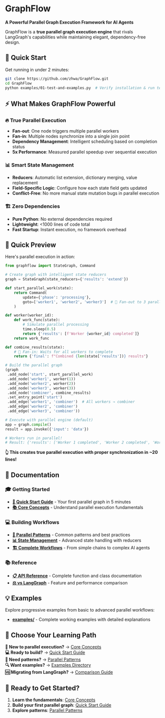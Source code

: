# GraphFlow

**A Powerful Parallel Graph Execution Framework for AI Agents**

GraphFlow is a **true parallel graph execution engine** that rivals LangGraph's capabilities while maintaining elegant, dependency-free design.

## 🚀 Quick Start

Get running in under 2 minutes:

```bash
git clone https://github.com/zhwa/GraphFlow.git
cd GraphFlow
python examples/01-test-and-examples.py  # Verify installation & run tests
```

## ⚡ What Makes GraphFlow Powerful

### 🔥 **True Parallel Execution**
- **Fan-out**: One node triggers multiple parallel workers
- **Fan-in**: Multiple nodes synchronize into a single join point  
- **Dependency Management**: Intelligent scheduling based on completion status
- **5x Performance**: Measured parallel speedup over sequential execution

### 📊 **Smart State Management**
- **Reducers**: Automatic list extension, dictionary merging, value replacement
- **Field-Specific Logic**: Configure how each state field gets updated
- **Conflict-Free**: No more manual state mutation bugs in parallel execution

### 🏗️ **Zero Dependencies**
- **Pure Python**: No external dependencies required
- **Lightweight**: <1000 lines of code total
- **Fast Startup**: Instant execution, no framework overhead

## 🌟 Quick Preview

Here's parallel execution in action:

```python
from graphflow import StateGraph, Command

# Create graph with intelligent state reducers
graph = StateGraph(state_reducers={'results': 'extend'})

def start_parallel_work(state):
    return Command(
        update={'phase': 'processing'},
        goto=['worker1', 'worker2', 'worker3']  # 🔀 Fan-out to 3 parallel workers
    )

def worker(worker_id):
    def work_func(state):
        # Simulate parallel processing
        time.sleep(0.5)  
        return {'results': [f'Worker {worker_id} completed']}
    return work_func

def combine_results(state):
    # 🔗 Fan-in: Waits for all workers to complete
    return {'final': f"Combined {len(state['results'])} results"}

# Build the parallel graph
(graph
 .add_node('start', start_parallel_work)
 .add_node('worker1', worker(1))
 .add_node('worker2', worker(2)) 
 .add_node('worker3', worker(3))
 .add_node('combiner', combine_results)
 .set_entry_point('start')
 .add_edge('worker1', 'combiner')  # All workers → combiner
 .add_edge('worker2', 'combiner')
 .add_edge('worker3', 'combiner'))

# Execute with parallel engine (default)
app = graph.compile()
result = app.invoke({'input': 'data'})

# Workers run in parallel! 
# Result: {'results': ['Worker 1 completed', 'Worker 2 completed', 'Worker 3 completed'], 'final': 'Combined 3 results'}
```

**👆 This creates true parallel execution with proper synchronization in ~20 lines!**

## 📖 Documentation

### **🎓 Getting Started**
- **[🚀 Quick Start Guide](docs/02-quick-start.md)** - Your first parallel graph in 5 minutes  
- **[📚 Core Concepts](docs/01-core-concepts.md)** - Understand parallel execution fundamentals

### **💻 Building Workflows**
- **[🔄 Parallel Patterns](docs/03-parallel-patterns.md)** - Common patterns and best practices
- **[📊 State Management](docs/04-state-management.md)** - Advanced state handling with reducers
- **[🏗️ Complete Workflows](docs/05-building-workflows.md)** - From simple chains to complex AI agents

### **📚 Reference**
- **[📋 API Reference](docs/06-api-reference.md)** - Complete function and class documentation
- **[⚖️ vs LangGraph](docs/07-comparison.md)** - Feature and performance comparison

## 💡 Examples

Explore progressive examples from basic to advanced parallel workflows:
- **[examples/](examples/)** - Complete working examples with detailed explanations

## 🎯 Choose Your Learning Path

**🔰 New to parallel execution?** → [Core Concepts](docs/01-core-concepts.md)  
**💻 Ready to build?** → [Quick Start Guide](docs/02-quick-start.md)  
**🔄 Need patterns?** → [Parallel Patterns](docs/03-parallel-patterns.md)  
**🔍 Want examples?** → [Examples Directory](examples/)  
**🆚 Migrating from LangGraph?** → [Comparison Guide](docs/07-comparison.md)

## 🚀 Ready to Get Started?

1. **Learn the fundamentals**: [Core Concepts](docs/01-core-concepts.md)
2. **Build your first parallel graph**: [Quick Start Guide](docs/02-quick-start.md)  
3. **Explore patterns**: [Parallel Patterns](docs/03-parallel-patterns.md)